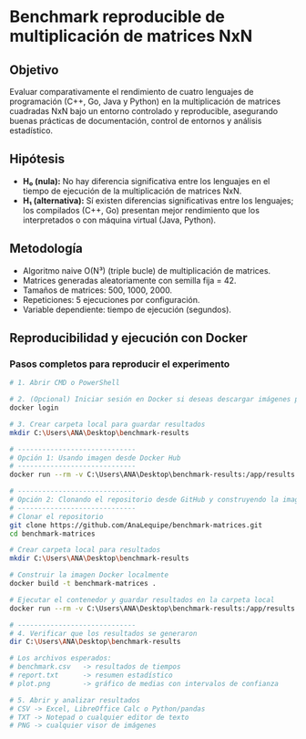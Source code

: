 # Benchmark reproducible de multiplicación de matrices NxN

## Objetivo
Evaluar comparativamente el rendimiento de cuatro lenguajes de programación (C++, Go, Java y Python) en la multiplicación de matrices cuadradas NxN bajo un entorno controlado y reproducible, asegurando buenas prácticas de documentación, control de entornos y análisis estadístico.

## Hipótesis
- **H₀ (nula):** No hay diferencia significativa entre los lenguajes en el tiempo de ejecución de la multiplicación de matrices NxN.  
- **H₁ (alternativa):** Sí existen diferencias significativas entre los lenguajes; los compilados (C++, Go) presentan mejor rendimiento que los interpretados o con máquina virtual (Java, Python).

## Metodología
- Algoritmo naive O(N³) (triple bucle) de multiplicación de matrices.  
- Matrices generadas aleatoriamente con semilla fija = 42.  
- Tamaños de matrices: 500, 1000, 2000.  
- Repeticiones: 5 ejecuciones por configuración.  
- Variable dependiente: tiempo de ejecución (segundos).  

## Reproducibilidad y ejecución con Docker

### Pasos completos para reproducir el experimento

```bash
# 1. Abrir CMD o PowerShell

# 2. (Opcional) Iniciar sesión en Docker si deseas descargar imágenes privadas o hacer push
docker login

# 3. Crear carpeta local para guardar resultados
mkdir C:\Users\ANA\Desktop\benchmark-results

# -----------------------------
# Opción 1: Usando imagen desde Docker Hub
# -----------------------------
docker run --rm -v C:\Users\ANA\Desktop\benchmark-results:/app/results annie752/benchmark-matrices

# -----------------------------
# Opción 2: Clonando el repositorio desde GitHub y construyendo la imagen localmente
# -----------------------------
# Clonar el repositorio
git clone https://github.com/AnaLequipe/benchmark-matrices.git
cd benchmark-matrices

# Crear carpeta local para resultados
mkdir C:\Users\ANA\Desktop\benchmark-results

# Construir la imagen Docker localmente
docker build -t benchmark-matrices .

# Ejecutar el contenedor y guardar resultados en la carpeta local
docker run --rm -v C:\Users\ANA\Desktop\benchmark-results:/app/results benchmark-matrices

# -----------------------------
# 4. Verificar que los resultados se generaron
dir C:\Users\ANA\Desktop\benchmark-results

# Los archivos esperados:
# benchmark.csv   -> resultados de tiempos
# report.txt      -> resumen estadístico
# plot.png        -> gráfico de medias con intervalos de confianza

# 5. Abrir y analizar resultados
# CSV -> Excel, LibreOffice Calc o Python/pandas
# TXT -> Notepad o cualquier editor de texto
# PNG -> cualquier visor de imágenes

